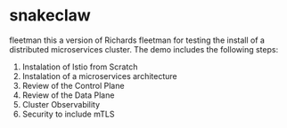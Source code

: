 # snakeclaw
fleetman 
this a version of Richards fleetman for testing the install of a distributed microservices cluster.  The demo includes the following steps:

1. Instalation of Istio from Scratch
2. Instalation of a microservices architecture
3. Review of the Control Plane
4. Review of the Data Plane
5. Cluster Observability 
5. Security to include mTLS
